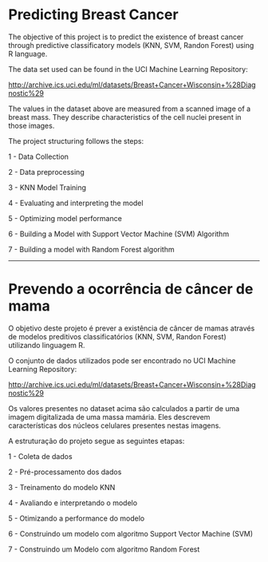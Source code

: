 # Predicting Breast Cancer

The objective of this project is to predict the existence of breast cancer through predictive classificatory models (KNN, SVM, Randon Forest) using R language.

The data set used can be found in the UCI Machine Learning Repository:

http://archive.ics.uci.edu/ml/datasets/Breast+Cancer+Wisconsin+%28Diagnostic%29

The values in the dataset above are measured from a scanned image of a breast mass. They describe characteristics of the cell nuclei present in those images.

The project structuring follows the steps:

1 - Data Collection

2 - Data preprocessing

3 - KNN Model Training

4 - Evaluating and interpreting the model

5 - Optimizing model performance

6 - Building a Model with Support Vector Machine (SVM) Algorithm

7 - Building a model with Random Forest algorithm

--------------------------------------------------------------------------------------------------------------------------------

# Prevendo a ocorrência de câncer de mama

O objetivo deste projeto é prever a existência de câncer de mamas através de modelos preditivos classificatórios (KNN, SVM, Randon Forest) utilizando linguagem R. 

O conjunto de dados utilizados pode ser encontrado no UCI Machine Learning Repository:

http://archive.ics.uci.edu/ml/datasets/Breast+Cancer+Wisconsin+%28Diagnostic%29 

Os valores presentes no dataset acima são calculados a partir de uma imagem digitalizada de uma massa mamária. Eles descrevem características dos núcleos celulares presentes nestas imagens.

A estruturação do projeto segue as seguintes etapas:

1 - Coleta de dados

2 - Pré-processamento dos dados

3 - Treinamento do modelo KNN

4 - Avaliando e interpretando o modelo

5 - Otimizando a performance do modelo

6 - Construindo um modelo com algoritmo Support Vector Machine (SVM)

7 - Construindo um Modelo com algoritmo Random Forest
